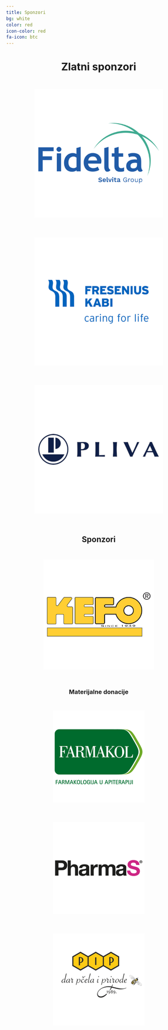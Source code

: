 ```yaml
---
title: Sponzori
bg: white
color: red
icon-color: red
fa-icon: btc
---
```

<center>
<h1>Zlatni sponzori</h1>
	<img src='/img/logo/fidelta.png' width="25%" style='padding: 5%; min-width: 350px !important'>
	<img src='/img/logo/freseniuskabi.png' width="25%" style='padding: 5%; min-width: 350px !important'>
	<img src='/img/logo/pliva.png' width="25%" style='padding: 5%; min-width: 350px !important'>

<h2>Sponzori</h2>
<img src='/img/logo/kefo.png' width="25%" style='padding: 5%; min-width: 300px !important'>

<h3>Materijalne donacije</h3>
	<img src='/img/logo/farmakol.png' width="25%" style='padding: 5%; min-width: 250px !important'>
	<img src='/img/logo/pharmas.png' width="25%" style='padding: 5%; min-width: 250px !important'>
	<img src='/img/logo/pip.png' width="25%" style='padding: 5%; min-width: 250px !important'>


</center>